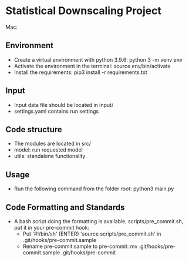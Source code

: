 # Statistical Downscaling Project

Mac:
## Environment 
* Create a virtual environment with python 3.9.6: python 3 -m venv env
* Activate the environment in the terminal: source env/bin/activate 
* Install the requirements: pip3 install -r requirements.txt 

## Input 
* Input data file should be located in input/ 
* settings.yaml contains run settings 

## Code structure 
* The modules are located in src/ 
* model: run requested model 
* utils: standalone functionality

## Usage 
* Run the following command from the folder root: python3 main.py 

## Code Formatting and Standards
* A bash script doing the formatting is available, scripts/pre_commit.sh, put it in your pre-commit hook: 
    * Put '#!/bin/sh' (ENTER) 'source scripts/pre_commit.sh' in .git/hooks/pre-commit.sample
    * Rename pre-commit.sample to pre-commit: mv .git/hooks/pre-commit.sample .git/hooks/pre-commit
